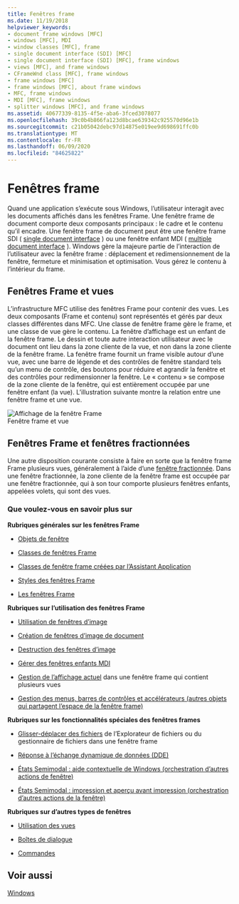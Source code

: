 ```yaml
---
title: Fenêtres frame
ms.date: 11/19/2018
helpviewer_keywords:
- document frame windows [MFC]
- windows [MFC], MDI
- window classes [MFC], frame
- single document interface (SDI) [MFC]
- single document interface (SDI) [MFC], frame windows
- views [MFC], and frame windows
- CFrameWnd class [MFC], frame windows
- frame windows [MFC]
- frame windows [MFC], about frame windows
- MFC, frame windows
- MDI [MFC], frame windows
- splitter windows [MFC], and frame windows
ms.assetid: 40677339-8135-4f5e-aba6-3fced3078077
ms.openlocfilehash: 39c0b4b866fa123d8bcae639342c925570d96e1b
ms.sourcegitcommit: c21b05042debc97d14875e019ee9d698691ffc0b
ms.translationtype: MT
ms.contentlocale: fr-FR
ms.lasthandoff: 06/09/2020
ms.locfileid: "84625822"
---
```

# <a name="frame-windows"></a>Fenêtres frame

Quand une application s’exécute sous Windows, l’utilisateur interagit avec les documents affichés dans les fenêtres Frame. Une fenêtre frame de document comporte deux composants principaux : le cadre et le contenu qu’il encadre. Une fenêtre frame de document peut être une fenêtre frame SDI ( [single document interface](sdi-and-mdi.md) ) ou une fenêtre enfant MDI ( [multiple document interface](sdi-and-mdi.md) ). Windows gère la majeure partie de l’interaction de l’utilisateur avec la fenêtre frame : déplacement et redimensionnement de la fenêtre, fermeture et minimisation et optimisation. Vous gérez le contenu à l’intérieur du frame.

## <a name="frame-windows-and-views"></a>Fenêtres Frame et vues

L’infrastructure MFC utilise des fenêtres Frame pour contenir des vues. Les deux composants (Frame et contenu) sont représentés et gérés par deux classes différentes dans MFC. Une classe de fenêtre frame gère le frame, et une classe de vue gère le contenu. La fenêtre d’affichage est un enfant de la fenêtre frame. Le dessin et toute autre interaction utilisateur avec le document ont lieu dans la zone cliente de la vue, et non dans la zone cliente de la fenêtre frame. La fenêtre frame fournit un frame visible autour d’une vue, avec une barre de légende et des contrôles de fenêtre standard tels qu’un menu de contrôle, des boutons pour réduire et agrandir la fenêtre et des contrôles pour redimensionner la fenêtre. Le « contenu » se compose de la zone cliente de la fenêtre, qui est entièrement occupée par une fenêtre enfant (la vue). L’illustration suivante montre la relation entre une fenêtre frame et une vue.

![Affichage de la fenêtre Frame](../mfc/media/vc37fx1.gif "Affichage de la fenêtre Frame") <br/>
Fenêtre frame et vue

## <a name="frame-windows-and-splitter-windows"></a>Fenêtres Frame et fenêtres fractionnées

Une autre disposition courante consiste à faire en sorte que la fenêtre frame Frame plusieurs vues, généralement à l’aide d’une [fenêtre fractionnée](multiple-document-types-views-and-frame-windows.md). Dans une fenêtre fractionnée, la zone cliente de la fenêtre frame est occupée par une fenêtre fractionnée, qui à son tour comporte plusieurs fenêtres enfants, appelées volets, qui sont des vues.

### <a name="what-do-you-want-to-know-more-about"></a>Que voulez-vous en savoir plus sur

**Rubriques générales sur les fenêtres Frame**

- [Objets de fenêtre](window-objects.md)

- [Classes de fenêtres Frame](frame-window-classes.md)

- [Classes de fenêtre frame créées par l’Assistant Application](frame-window-classes-created-by-the-application-wizard.md)

- [Styles des fenêtres Frame](frame-window-styles-cpp.md)

- [Les fenêtres Frame](what-frame-windows-do.md)

**Rubriques sur l’utilisation des fenêtres Frame**

- [Utilisation de fenêtres d’image](using-frame-windows.md)

- [Création de fenêtres d’image de document](creating-document-frame-windows.md)

- [Destruction des fenêtres d’image](destroying-frame-windows.md)

- [Gérer des fenêtres enfants MDI](managing-mdi-child-windows.md)

- [Gestion de l’affichage actuel](managing-the-current-view.md) dans une fenêtre frame qui contient plusieurs vues

- [Gestion des menus, barres de contrôles et accélérateurs (autres objets qui partagent l’espace de la fenêtre frame)](managing-menus-control-bars-and-accelerators.md)

**Rubriques sur les fonctionnalités spéciales des fenêtres frames**

- [Glisser-déplacer des fichiers](dragging-and-dropping-files-in-a-frame-window.md) de l’Explorateur de fichiers ou du gestionnaire de fichiers dans une fenêtre frame

- [Réponse à l’échange dynamique de données (DDE)](responding-to-dynamic-data-exchange-dde.md)

- [États Semimodal : aide contextuelle de Windows (orchestration d’autres actions de fenêtre)](orchestrating-other-window-actions.md)

- [États Semimodal : impression et aperçu avant impression (orchestration d’autres actions de la fenêtre)](orchestrating-other-window-actions.md)

**Rubriques sur d’autres types de fenêtres**

- [Utilisation des vues](using-views.md)

- [Boîtes de dialogue](dialog-boxes.md)

- [Commandes](controls-mfc.md)

## <a name="see-also"></a>Voir aussi

[Windows](windows.md)
